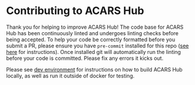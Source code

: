# Contributing to ACARS Hub

Thank you for helping to improve ACARS Hub! The code base for ACARS Hub has been continuously linted and undergoes linting checks before being accepted. To help your code be correctly formatted before you submit a PR, please ensure you have `pre-commit` installed for this repo ([see here](docs/Pre-Commit-Hooks.MD) for instructions). Once installed git will automatically run the linting before your code is committed. Please fix any errors it kicks out.

Please see [dev environment](dev-enviornment-setup.MD) for instructions on how to build ACARS Hub locally, as well as run it outside of docker for testing.
